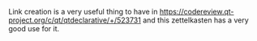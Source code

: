Link creation is a very useful thing to have in
https://codereview.qt-project.org/c/qt/qtdeclarative/+/523731 and this
zettelkasten has a very good use for it.


